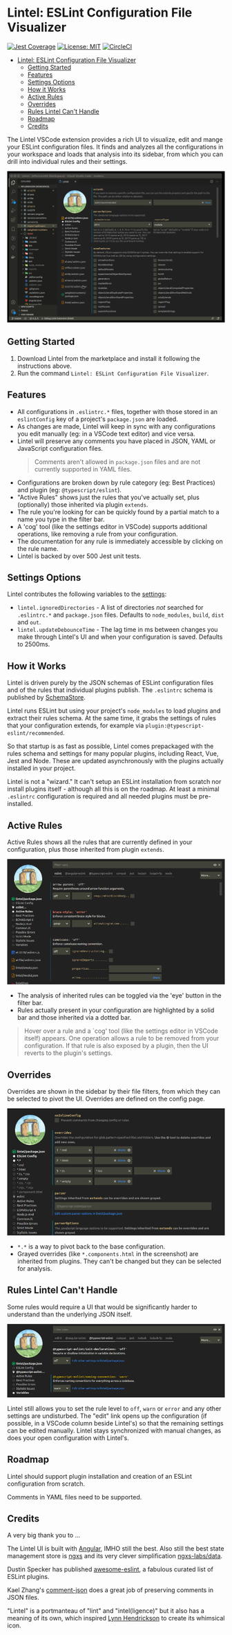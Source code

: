 # Lintel: ESLint Configuration File Visualizer

[![Jest Coverage](https://img.shields.io/badge/coverage-97.05%25-blue)](https://github.com/mflorence99/lintel/issues) [![License: MIT](https://img.shields.io/badge/License-MIT-yellow.svg)](https://opensource.org/licenses/MIT) [![CircleCI](https://circleci.com/gh/mflorence99/lintel.svg?style=shield)](https://circleci.com/gh/mflorence99/lintel)

- [Lintel: ESLint Configuration File Visualizer](#lintel-eslint-configuration-file-visualizer)
  - [Getting Started](#getting-started)
  - [Features](#features)
  - [Settings Options](#settings-options)
  - [How it Works](#how-it-works)
  - [Active Rules](#active-rules)
  - [Overrides](#overrides)
  - [Rules Lintel Can't Handle](#rules-lintel-cant-handle)
  - [Roadmap](#roadmap)
  - [Credits](#credits)

The Lintel VSCode extension provides a rich UI to visualize, edit and mange your ESLint configuration files. It finds and analyzes all the configurations in your workspace and loads that analysis into its sidebar, from which you can drill into individual rules and their settings.

![Overview](docs/overview.gif)

## Getting Started

1. Download Lintel from the marketplace and install it following the instructions above.
2. Run the command `Lintel: ESLint Configuration File Visualizer`.

## Features

- All configurations in `.eslintrc.*` files, together with those stored in an `eslintConfig` key of a project's `package.json` are loaded.
- As changes are made, Lintel will keep in sync with any configurations you edit manually (eg: in a VSCode text editor) and vice versa.
- Lintel will preserve any comments you have placed in JSON, YAML or JavaScript configuration files.
  > Comments aren't allowed in `package.json` files and are not currently supported in YAML files.
- Configurations are broken down by rule category (eg: Best Practices) and plugin (eg: `@typescript/eslint`).
- "Active Rules" shows just the rules that you've actually set, plus (optionally) those inherited via plugin `extends`.
- The rule you're looking for can be quickly found by a partial match to a name you type in the filter bar.
- A 'cog' tool (like the settings editor in VSCode) supports additional operations, like removing a rule from your configuration.
- The documentation for any rule is immediately accessible by clicking on the rule name.
- Lintel is backed by over 500 Jest unit tests.

## Settings Options

Lintel contributes the following variables to the [settings](https://code.visualstudio.com/docs/getstarted/settings):

- `lintel.ignoredDirectories` - A list of directories _not_ searched for `.eslintrc.*` and `package.json` files. Defaults to `node_modules`, `build`, `dist` and `out`.
- `lintel.updateDebounceTime` - The lag time in ms between changes you make through Lintel's UI and when your configuration is saved. Defaults to 2500ms.

## How it Works

Lintel is driven purely by the JSON schemas of ESLint configuration files and of the rules that individual plugins publish. The `.eslintrc` schema is published by [SchemaStore](https://github.com/SchemaStore/schemastore/blob/master/src/schemas/json/eslintrc.json).

Lintel runs ESLint but using your project's `node_modules` to load plugins and extract their rules schema. At the same time, it grabs the settings of rules that your configuration extends, for example via `plugin:@typescript-eslint/recommended`.

So that startup is as fast as possible, Lintel comes prepackaged with the rules schema and settings for many popular plugins, including React, Vue, Jest and Node. These are updated asynchronously with the plugins actually installed in your project.

Lintel is not a "wizard." It can't setup an ESLint installation from scratch nor install plugins itself - although all this is on the roadmap. At least a minimal `.eslintrc` configuration is required and all needed plugins must be pre-installed.

## Active Rules

Active Rules shows all the rules that are currently defined in your configuration, plus those inherited from plugin `extends`.

![Active Rules](docs/active-rules.png)

- The analysis of inherited rules can be toggled via the 'eye' button in the filter bar.
- Rules actually present in your configuration are highlighted by a solid bar and those inherited via a dotted bar.

> Hover over a rule and a `cog' tool (like the settings editor in VSCode itself) appears. One operation allows a rule to be removed from your configuration. If that rule is also exposed by a plugin, then the UI reverts to the plugin's settings.

## Overrides

Overrides are shown in the sidebar by their file filters, from which they can be selected to pivot the UI. Overrides are defined on the config page.

![Active Rules](docs/overrides.png)

- `*.*` is a way to pivot back to the base configuration.
- Grayed overrides (like `*.components.html` in the screenshot) are inherited from plugins. They can't be changed but they can be selected for analysis.

## Rules Lintel Can't Handle

Some rules would require a UI that would be significantly harder to understand than the underlying JSON itself.

![Rules Lintel Can't Handle](docs/not-handled.png)

Lintel still allows you to set the rule level to `off`, `warn` or `error` and any other settings are undisturbed. The "edit" link opens up the configuration (if possible, in a VSCode column beside Lintel's) so that the remaining settings can be edited manually. Lintel stays synchronized with manual changes, as does your open configuration with Lintel's.

## Roadmap

Lintel should support plugin installation and creation of an ESLint configuration from scratch.

Comments in YAML files need to be supported.

## Credits

A very big thank you to ...

The Lintel UI is built with [Angular](https://angular.io/), IMHO still the best. Also still the best state management store is [ngxs](https://www.ngxs.io/) and its very clever simplification [ngxs-labs/data](https://github.com/ngxs-labs/data/blob/HEAD/docs/README.md).

Dustin Specker has published [awesome-eslint](https://github.com/dustinspecker/awesome-eslint), a fabulous curated list of ESLint plugins.

Kael Zhang's [comment-json](https://github.com/kaelzhang/node-comment-json) does a great job of preserving comments in JSON files.

"Lintel" is a portmanteau of "lint" and "intel(ligence)" but it also has a meaning of its own, which inspired [Lynn Hendrickson](https://lynnzware.biz/) to create its whimsical icon.
